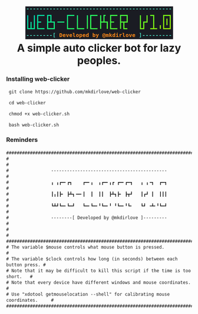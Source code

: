 
<h1 align="center">
  <br>
  <a href="https://github.com/mkdirlove/web-clicker"><img src="https://raw.githubusercontent.com/mkdirlove/web-clicker/main/web-clicker.png" alt="web-clicker"></a>
  <br>
  A simple auto clicker bot for lazy peoples.
  <br>
</h1>

### Installing web-clicker

```
 git clone https://github.com/mkdirlove/web-clicker
```
```
 cd web-clicker
```
```
 chmod +x web-clicker.sh
```
```
 bash web-clicker.sh
```

### Reminders
```
#################################################################################
#                                                                               #
#                --------------------------------------------                   #
#                ╻ ╻┏━╸┏┓    ┏━╸╻  ╻┏━╸╻┏ ┏━╸┏━┓   ╻ ╻╺┓  ┏━┓		    	    #
#                ┃╻┃┣╸ ┣┻┓╺━╸┃  ┃  ┃┃  ┣┻┓┣╸ ┣┳┛   ┃┏┛ ┃  ┃┃┃ 				    #
#                ┗┻┛┗━╸┗━┛   ┗━╸┗━╸╹┗━╸╹ ╹┗━╸╹┗╸   ┗┛ ╺┻╸╹┗━┛ 		   		    #
#                --------[ Developed by @mkdirlove ]---------                   #
#                                                                               #
#################################################################################
# The variable $mouse controls what mouse button is pressed.                    #
# The variable $clock controls how long (in seconds) between each button press. #
# Note that it may be difficult to kill this script if the time is too short.   #
# Note that every device have different windows and mouse coordinates.          #
# Use "xdotool getmouselocation --shell" for calibrating mouse coordinates.     #
#################################################################################
```
